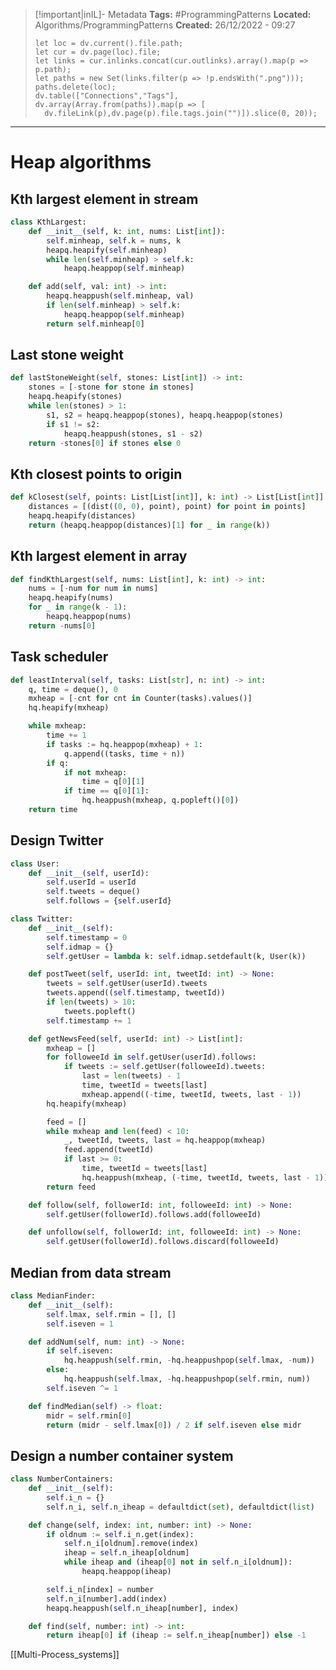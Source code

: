 > [!important|inIL]- Metadata
> **Tags:** #ProgrammingPatterns 
> **Located:** Algorithms/ProgrammingPatterns
> **Created:** 26/12/2022 - 09:27
> ```dataviewjs
>let loc = dv.current().file.path;
>let cur = dv.page(loc).file;
>let links = cur.inlinks.concat(cur.outlinks).array().map(p => p.path);
>let paths = new Set(links.filter(p => !p.endsWith(".png")));
>paths.delete(loc);
>dv.table(["Connections","Tags"], dv.array(Array.from(paths)).map(p => [
>   dv.fileLink(p),dv.page(p).file.tags.join("")]).slice(0, 20));
> ```

___
# Heap algorithms 
## Kth largest element  in stream
```python
class KthLargest:
    def __init__(self, k: int, nums: List[int]):
        self.minheap, self.k = nums, k
        heapq.heapify(self.minheap)
        while len(self.minheap) > self.k:
            heapq.heappop(self.minheap)

    def add(self, val: int) -> int:
        heapq.heappush(self.minheap, val)
        if len(self.minheap) > self.k:
            heapq.heappop(self.minheap)
        return self.minheap[0]
```

## Last stone weight

```python
def lastStoneWeight(self, stones: List[int]) -> int:
    stones = [-stone for stone in stones]
    heapq.heapify(stones)
    while len(stones) > 1:
        s1, s2 = heapq.heappop(stones), heapq.heappop(stones)
        if s1 != s2:
            heapq.heappush(stones, s1 - s2)
    return -stones[0] if stones else 0
```

## Kth closest points to origin 
```python
def kClosest(self, points: List[List[int]], k: int) -> List[List[int]]:
    distances = [(dist((0, 0), point), point) for point in points]
    heapq.heapify(distances)
    return (heapq.heappop(distances)[1] for _ in range(k))
```

## Kth largest element in array 
```python
def findKthLargest(self, nums: List[int], k: int) -> int:
    nums = [-num for num in nums]
    heapq.heapify(nums)
    for _ in range(k - 1):
        heapq.heappop(nums)
    return -nums[0]
```

## Task scheduler 
```python
def leastInterval(self, tasks: List[str], n: int) -> int:
    q, time = deque(), 0
    mxheap = [-cnt for cnt in Counter(tasks).values()]
    hq.heapify(mxheap)

    while mxheap:
        time += 1
        if tasks := hq.heappop(mxheap) + 1:
            q.append((tasks, time + n))
        if q:
            if not mxheap:
                time = q[0][1]
            if time == q[0][1]:
                hq.heappush(mxheap, q.popleft()[0])
    return time
```

## Design Twitter 
```python
class User:
    def __init__(self, userId):
        self.userId = userId
        self.tweets = deque()
        self.follows = {self.userId}

class Twitter:
    def __init__(self):
        self.timestamp = 0
        self.idmap = {}
        self.getUser = lambda k: self.idmap.setdefault(k, User(k))

    def postTweet(self, userId: int, tweetId: int) -> None:
        tweets = self.getUser(userId).tweets
        tweets.append((self.timestamp, tweetId))
        if len(tweets) > 10:
            tweets.popleft()
        self.timestamp += 1

    def getNewsFeed(self, userId: int) -> List[int]:
        mxheap = []
        for followeeId in self.getUser(userId).follows:
            if tweets := self.getUser(followeeId).tweets:
                last = len(tweets) - 1
                time, tweetId = tweets[last]
                mxheap.append((-time, tweetId, tweets, last - 1))
        hq.heapify(mxheap)

        feed = []
        while mxheap and len(feed) < 10:
            _, tweetId, tweets, last = hq.heappop(mxheap)
            feed.append(tweetId)
            if last >= 0:
                time, tweetId = tweets[last]
                hq.heappush(mxheap, (-time, tweetId, tweets, last - 1))
        return feed

    def follow(self, followerId: int, followeeId: int) -> None:
        self.getUser(followerId).follows.add(followeeId)

    def unfollow(self, followerId: int, followeeId: int) -> None:
        self.getUser(followerId).follows.discard(followeeId)
```

## Median from data stream 
```python
class MedianFinder:
    def __init__(self):
        self.lmax, self.rmin = [], []
        self.iseven = 1

    def addNum(self, num: int) -> None:
        if self.iseven:
            hq.heappush(self.rmin, -hq.heappushpop(self.lmax, -num))
        else:
            hq.heappush(self.lmax, -hq.heappushpop(self.rmin, num))
        self.iseven ^= 1

    def findMedian(self) -> float:
        midr = self.rmin[0]
        return (midr - self.lmax[0]) / 2 if self.iseven else midr
```

## Design a number container system 
```python
class NumberContainers:
    def __init__(self):
        self.i_n = {}
        self.n_i, self.n_iheap = defaultdict(set), defaultdict(list)

    def change(self, index: int, number: int) -> None:
        if oldnum := self.i_n.get(index):
            self.n_i[oldnum].remove(index)
            iheap = self.n_iheap[oldnum]
            while iheap and (iheap[0] not in self.n_i[oldnum]):
                heapq.heappop(iheap)

        self.i_n[index] = number
        self.n_i[number].add(index)
        heapq.heappush(self.n_iheap[number], index)

    def find(self, number: int) -> int:
        return iheap[0] if (iheap := self.n_iheap[number]) else -1
```
[[Multi-Process_systems]]